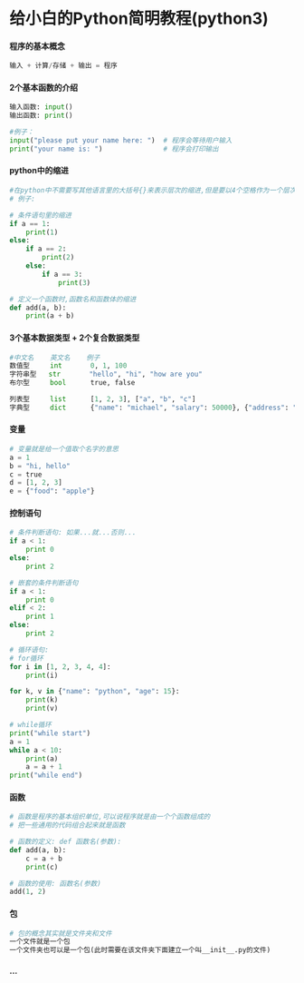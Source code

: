 # 给小白的Python简明教程(python3)

#### 程序的基本概念
```python
输入 + 计算/存储 + 输出 = 程序
```

#### 2个基本函数的介绍
```python
输入函数: input()
输出函数: print()

#例子：
input("please put your name here: ")  # 程序会等待用户输入
print("your name is: ")               # 程序会打印输出
```

#### python中的缩进
```python
#在python中不需要写其他语言里的大括号{}来表示层次的缩进,但是要以4个空格作为一个层次的缩进.
# 例子:

# 条件语句里的缩进
if a == 1:
    print(1)
else:    
    if a == 2:
        print(2)
    else:
        if a == 3:
            print(3)

# 定义一个函数时,函数名和函数体的缩进
def add(a, b):
    print(a + b)
```


#### 3个基本数据类型 + 2个复合数据类型
```python
#中文名    英文名    例子
数值型     int       0, 1, 100
字符串型   str       "hello", "hi", "how are you"
布尔型     bool      true, false

列表型     list      [1, 2, 3], ["a", "b", "c"]
字典型     dict      {"name": "michael", "salary": 50000}, {"address": "SH", "weather": "snowing"}
```

#### 变量
```python
# 变量就是给一个值取个名字的意思
a = 1
b = "hi, hello"
c = true
d = [1, 2, 3]
e = {"food": "apple"}
```


#### 控制语句
```python
# 条件判断语句: 如果...就...否则...
if a < 1:
    print 0
else:
    print 2

# 嵌套的条件判断语句
if a < 1:
    print 0
elif < 2:
    print 1
else:
    print 2

# 循环语句:
# for循环
for i in [1, 2, 3, 4, 4]:
    print(i)

for k, v in {"name": "python", "age": 15}:
    print(k)
    print(v)

# while循环
print("while start")
a = 1
while a < 10:
    print(a)
    a = a + 1
print("while end")
```

#### 函数
```python
# 函数是程序的基本组织单位,可以说程序就是由一个个函数组成的
# 把一些通用的代码组合起来就是函数

# 函数的定义: def 函数名(参数):
def add(a, b):
    c = a + b
    print(c)

# 函数的使用: 函数名(参数)
add(1, 2)
```


#### 包
```python
# 包的概念其实就是文件夹和文件
一个文件就是一个包
一个文件夹也可以是一个包(此时需要在该文件夹下面建立一个叫__init__.py的文件)
```

#### ...
























